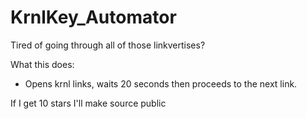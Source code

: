 # KrnlKey_Automator
Tired of going through all of those linkvertises?

What this does:
 - Opens krnl links, waits 20 seconds then proceeds to the next link.

If I get 10 stars I'll make source public
